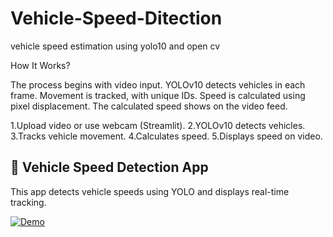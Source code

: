 # Vehicle-Speed-Ditection
vehicle speed estimation using yolo10 and open cv

How It Works?

The process begins with video input. YOLOv10 detects vehicles in each frame. Movement is tracked, with unique IDs. Speed is calculated using pixel displacement. The calculated speed shows on the video feed.

1.Upload video or use webcam (Streamlit).
2.YOLOv10 detects vehicles.
3.Tracks vehicle movement.
4.Calculates speed.
5.Displays speed on video.

## 🚗 Vehicle Speed Detection App

This app detects vehicle speeds using YOLO and displays real-time tracking.

[![Demo](https://github.com/saifudheen-ai/vehicle-speed-detection/blob/main/screen-capture.gif?raw=true)](https://github.com/saifudheenTK/Vehicle-Speed-Ditection/blob/d118b5720d51f6309e39240c72f669c52080a2d2/vehicle%20speed%20estimation/screen-capture%20(1)%20(online-video-cutter.com).gif)
